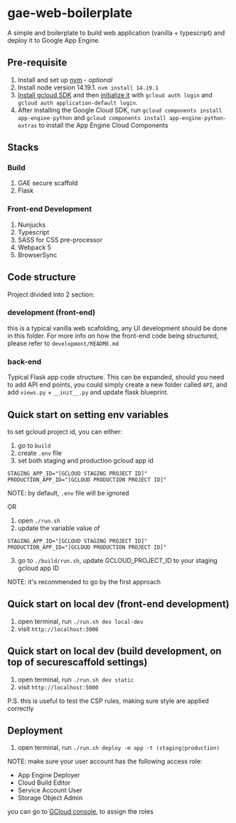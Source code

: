 # gae-web-boilerplate
A simple and boilerplate to build web application (vanilla + typescript) and deploy it to Google App Engine.

## Pre-requisite
1. Install and set up [nvm](https://github.com/nvm-sh/nvm) - _optional_
2. Install node version 14.19.1. `nvm install 14.19.1`
3. [Install gcloud SDK](https://cloud.google.com/sdk/docs/install) and then [initialize it](https://cloud.google.com/sdk/docs/initializing) with `gcloud auth login` and `gcloud auth application-default login`.
4. After installing the Google Cloud SDK, run `gcloud components install app-engine-python` and `gcloud components install app-engine-python-extras` to install the App Engine Cloud Components

## Stacks
### Build
1. GAE secure scaffold
2. Flask

### Front-end Development
1. Nunjucks
2. Typescript
3. SASS for CSS pre-processor
4. Webpack 5
5. BrowserSync

## Code structure
Project divided into 2 section:

### development (front-end)
this is a typical vanilla web scafolding, any UI development should be done in this folder. For more info on how the front-end code being structured, please refer to `development/README.md`

### back-end
Typical Flask app code structure. This can be expanded, should you need to add API end points, you could simply create a new folder called `API`, and add `views.py` + `__init__.py` and update flask blueprint.

## Quick start on setting env variables
to set gcloud project id, you can either:
1. go to `build`
2. create `.env` file
3. set both staging and production gcloud app id
```
STAGING_APP_ID="[GCLOUD STAGING PROJECT ID]"
PRODUCTION_APP_ID="[GCLOUD PRODUCTION PROJECT ID]"
```

NOTE: by default, `.env` file will be ignored

OR
1. open `./run.sh`
2. update the variable value of
```
STAGING_APP_ID="[GCLOUD STAGING PROJECT ID]"
PRODUCTION_APP_ID="[GCLOUD PRODUCTION PROJECT ID]"
```
3. go to `./build/run.sh`, update GCLOUD_PROJECT_ID to your staging gcloud app ID

NOTE: it's recommended to go by the first approach

## Quick start on local dev (front-end development)
1. open terminal, run `./run.sh dev local-dev`
3. visit `http://localhost:3000`

## Quick start on local dev (build development, on top of securescaffold settings)
1. open terminal, run `./run.sh dev static`
3. visit `http://localhost:5000`

P.S. this is useful to test the CSP rules, making sure style are applied correctly

## Deployment
1. open terminal, run `./run.sh deploy -m app -t (staging|production)`

NOTE:
make sure your user account has the following access role:
- App Engine Deployer
- Cloud Build Editor
- Service Account User
- Storage Object Admin

you can go to [GCloud console](https://console.cloud.google.com/iam-admin/iam?serviceId=default&project=[PROJECT_ID]), to assign the roles
